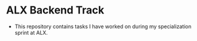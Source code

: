 # ALX Backend Track
- This repository contains tasks I have worked on during my specialization sprint at ALX.
